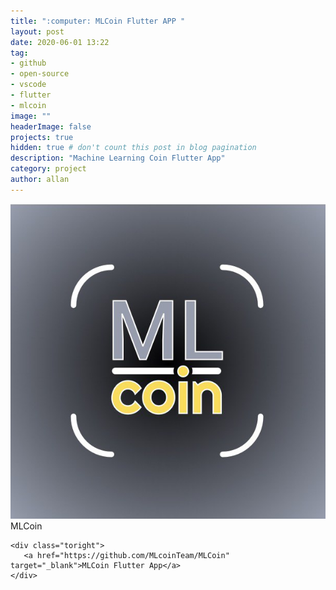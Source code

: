 ```yaml
---
title: ":computer: MLCoin Flutter APP "
layout: post
date: 2020-06-01 13:22
tag: 
- github
- open-source
- vscode
- flutter
- mlcoin
image: ""
headerImage: false
projects: true
hidden: true # don't count this post in blog pagination
description: "Machine Learning Coin Flutter App"
category: project
author: allan
---
```


<div class="side-by-side">
    <div class="toleft">
        <img class="image" src="https://raw.githubusercontent.com/MLcoinTeam/MLCoin/master/media/logo.jpg" alt="Allan Nava picture">
        <figcaption class="caption">MLCoin</figcaption>
    </div>

    <div class="toright">
       <a href="https://github.com/MLcoinTeam/MLCoin" target="_blank">MLCoin Flutter App</a>
    </div>
</div>

